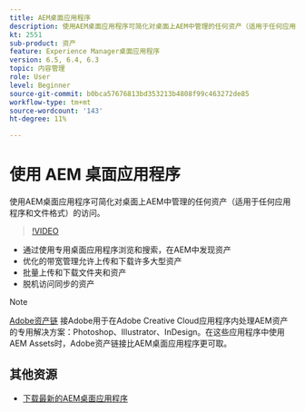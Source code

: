 ```yaml
---
title: AEM桌面应用程序
description: 使用AEM桌面应用程序可简化对桌面上AEM中管理的任何资产（适用于任何应用程序和文件格式）的访问。
kt: 2551
sub-product: 资产
feature: Experience Manager桌面应用程序
version: 6.5, 6.4, 6.3
topic: 内容管理
role: User
level: Beginner
source-git-commit: b0bca57676813bd353213b4808f99c463272de85
workflow-type: tm+mt
source-wordcount: '143'
ht-degree: 11%

---
```



# 使用 AEM 桌面应用程序

使用AEM桌面应用程序可简化对桌面上AEM中管理的任何资产（适用于任何应用程序和文件格式）的访问。

>[!VIDEO](https://video.tv.adobe.com/v/28868/?quality=12&learn=on)

+ 通过使用专用桌面应用程序浏览和搜索，在AEM中发现资产
+ 优化的带宽管理允许上传和下载许多大型资产
+ 批量上传和下载文件夹和资产
+ 脱机访问同步的资产

>[!NOTE]
>
> [Adobe资产链](./adobe-asset-link.md) 接Adobe用于在Adobe Creative Cloud应用程序内处理AEM资产的专用解决方案：Photoshop、Illustrator、InDesign。在这些应用程序中使用AEM Assets时，Adobe资产链接比AEM桌面应用程序更可取。

## 其他资源

+ [下载最新的AEM桌面应用程序](https://docs.adobe.com/content/help/zh-Hans/experience-manager-desktop-app/using/release-notes.html)
